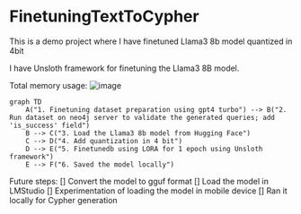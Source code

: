 # FinetuningTextToCypher
This is a demo project where I have finetuned Llama3 8b model quantized in 4bit


I have Unsloth framework for finetuning the Llama3 8B model.

Total memory usage:
![image](https://github.com/Cenrax/FinetuningTextToCypher/assets/43017632/772e7cef-8bde-488d-943d-42201f565c5c)


```mermaid
graph TD
    A("1. Finetuning dataset preparation using gpt4 turbo") --> B("2. Run dataset on neo4j server to validate the generated queries; add 'is_success' field")
    B --> C("3. Load the Llama3 8b model from Hugging Face")
    C --> D("4. Add quantization in 4 bit")
    D --> E("5. Finetunedb using LORA for 1 epoch using Unsloth framework")
    E --> F("6. Saved the model locally")
```

Future steps:
[] Convert the model to gguf format
[] Load the model in LMStudio
[] Experimentation of loading the model in mobile device
[] Ran it locally for Cypher generation

